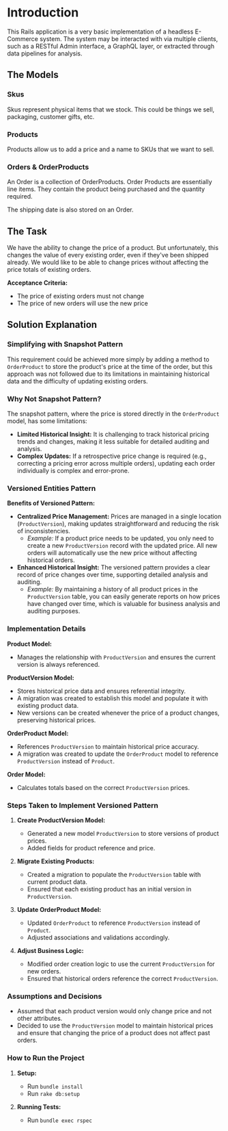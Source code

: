 
# Introduction

This Rails application is a very basic implementation of a headless E-Commerce system. The system may be interacted with via multiple clients, such as a RESTful Admin interface, a GraphQL layer, or extracted through data pipelines for analysis.

## The Models

### Skus

Skus represent physical items that we stock. This could be things we sell, packaging, customer gifts, etc.

### Products

Products allow us to add a price and a name to SKUs that we want to sell.

### Orders & OrderProducts

An Order is a collection of OrderProducts. Order Products are essentially line items. They contain the product being purchased and the quantity required.

The shipping date is also stored on an Order.

## The Task

We have the ability to change the price of a product. But unfortunately, this changes the value of every existing order, even if they've been shipped already. We would like to be able to change prices without affecting the price totals of existing orders.

**Acceptance Criteria:**

* The price of existing orders must not change
* The price of new orders will use the new price

## Solution Explanation

### Simplifying with Snapshot Pattern

This requirement could be achieved more simply by adding a method to `OrderProduct` to store the product's price at the time of the order, but this approach was not followed due to its limitations in maintaining historical data and the difficulty of updating existing orders.

### Why Not Snapshot Pattern?

The snapshot pattern, where the price is stored directly in the `OrderProduct` model, has some limitations:

- **Limited Historical Insight:** It is challenging to track historical pricing trends and changes, making it less suitable for detailed auditing and analysis.
- **Complex Updates:** If a retrospective price change is required (e.g., correcting a pricing error across multiple orders), updating each order individually is complex and error-prone.

### Versioned Entities Pattern

**Benefits of Versioned Pattern:**

- **Centralized Price Management:** Prices are managed in a single location (`ProductVersion`), making updates straightforward and reducing the risk of inconsistencies.
  - *Example:* If a product price needs to be updated, you only need to create a new `ProductVersion` record with the updated price. All new orders will automatically use the new price without affecting historical orders.
- **Enhanced Historical Insight:** The versioned pattern provides a clear record of price changes over time, supporting detailed analysis and auditing.
  - *Example:* By maintaining a history of all product prices in the `ProductVersion` table, you can easily generate reports on how prices have changed over time, which is valuable for business analysis and auditing purposes.

### Implementation Details

**Product Model:**

- Manages the relationship with `ProductVersion` and ensures the current version is always referenced.

**ProductVersion Model:**

- Stores historical price data and ensures referential integrity.
- A migration was created to establish this model and populate it with existing product data.
- New versions can be created whenever the price of a product changes, preserving historical prices.

**OrderProduct Model:**

- References `ProductVersion` to maintain historical price accuracy.
- A migration was created to update the `OrderProduct` model to reference `ProductVersion` instead of `Product`.

**Order Model:**

- Calculates totals based on the correct `ProductVersion` prices.

### Steps Taken to Implement Versioned Pattern

1. **Create ProductVersion Model:**
    - Generated a new model `ProductVersion` to store versions of product prices.
    - Added fields for product reference and price.

2. **Migrate Existing Products:**
    - Created a migration to populate the `ProductVersion` table with current product data.
    - Ensured that each existing product has an initial version in `ProductVersion`.

3. **Update OrderProduct Model:**
    - Updated `OrderProduct` to reference `ProductVersion` instead of `Product`.
    - Adjusted associations and validations accordingly.

4. **Adjust Business Logic:**
    - Modified order creation logic to use the current `ProductVersion` for new orders.
    - Ensured that historical orders reference the correct `ProductVersion`.

### Assumptions and Decisions

- Assumed that each product version would only change price and not other attributes.
- Decided to use the `ProductVersion` model to maintain historical prices and ensure that changing the price of a product does not affect past orders.

### How to Run the Project

1. **Setup:**

   - Run `bundle install`
   - Run `rake db:setup`

2. **Running Tests:**

   - Run `bundle exec rspec`

